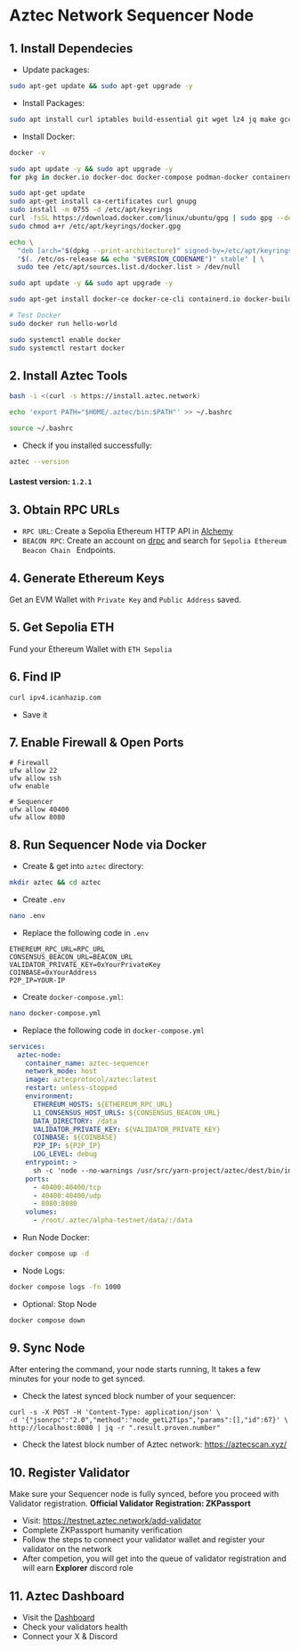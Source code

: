 # Aztec Network Sequencer Node
## 1. Install Dependecies
* Update packages:
```bash
sudo apt-get update && sudo apt-get upgrade -y
```
* Install Packages:
```bash
sudo apt install curl iptables build-essential git wget lz4 jq make gcc nano automake autoconf tmux htop nvme-cli libgbm1 pkg-config libssl-dev libleveldb-dev tar clang bsdmainutils ncdu unzip libleveldb-dev  -y
```
* Install Docker:
```bash
docker -v
```
```bash
sudo apt update -y && sudo apt upgrade -y
for pkg in docker.io docker-doc docker-compose podman-docker containerd runc; do sudo apt-get remove $pkg; done

sudo apt-get update
sudo apt-get install ca-certificates curl gnupg
sudo install -m 0755 -d /etc/apt/keyrings
curl -fsSL https://download.docker.com/linux/ubuntu/gpg | sudo gpg --dearmor -o /etc/apt/keyrings/docker.gpg
sudo chmod a+r /etc/apt/keyrings/docker.gpg

echo \
  "deb [arch="$(dpkg --print-architecture)" signed-by=/etc/apt/keyrings/docker.gpg] https://download.docker.com/linux/ubuntu \
  "$(. /etc/os-release && echo "$VERSION_CODENAME")" stable" | \
  sudo tee /etc/apt/sources.list.d/docker.list > /dev/null

sudo apt update -y && sudo apt upgrade -y

sudo apt-get install docker-ce docker-ce-cli containerd.io docker-buildx-plugin docker-compose-plugin

# Test Docker
sudo docker run hello-world

sudo systemctl enable docker
sudo systemctl restart docker
```
## 2. Install Aztec Tools
```bash
bash -i <(curl -s https://install.aztec.network)
```
```bash
echo 'export PATH="$HOME/.aztec/bin:$PATH"' >> ~/.bashrc

source ~/.bashrc
```
* Check if you installed successfully:
```bash
aztec --version
```
#### Lastest version: `1.2.1`
## 3. Obtain RPC URLs
* `RPC URL`: Create a Sepolia Ethereum HTTP API in [Alchemy](https://dashboard.alchemy.com/)
* `BEACON RPC`: Create an account on [drpc](https://drpc.org/) and search for `Sepolia Ethereum Beacon Chain ` Endpoints.
## 4. Generate Ethereum Keys
Get an EVM Wallet with `Private Key` and `Public Address` saved.
## 5. Get Sepolia ETH
Fund your Ethereum Wallet with `ETH Sepolia`
## 6. Find IP
```bash
curl ipv4.icanhazip.com
```
* Save it
## 7. Enable Firewall & Open Ports
```console
# Firewall
ufw allow 22
ufw allow ssh
ufw enable

# Sequencer
ufw allow 40400
ufw allow 8080
```
## 8. Run Sequencer Node via Docker
* Create & get into `aztec` directory:
```bash
mkdir aztec && cd aztec
```
* Create `.env`
```bash
nano .env
```
* Replace the following code in `.env`
```env
ETHEREUM_RPC_URL=RPC_URL
CONSENSUS_BEACON_URL=BEACON_URL
VALIDATOR_PRIVATE_KEY=0xYourPrivateKey
COINBASE=0xYourAddress
P2P_IP=YOUR-IP
```
* Create `docker-compose.yml`:
```bash
nano docker-compose.yml
```
* Replace the following code in `docker-compose.yml`
```yml
services:
  aztec-node:
    container_name: aztec-sequencer
    network_mode: host 
    image: aztecprotocol/aztec:latest
    restart: unless-stopped
    environment:
      ETHEREUM_HOSTS: ${ETHEREUM_RPC_URL}
      L1_CONSENSUS_HOST_URLS: ${CONSENSUS_BEACON_URL}
      DATA_DIRECTORY: /data
      VALIDATOR_PRIVATE_KEY: ${VALIDATOR_PRIVATE_KEY}
      COINBASE: ${COINBASE}
      P2P_IP: ${P2P_IP}
      LOG_LEVEL: debug
    entrypoint: >
      sh -c 'node --no-warnings /usr/src/yarn-project/aztec/dest/bin/index.js start --network alpha-testnet --node --archiver --sequencer'
    ports:
      - 40400:40400/tcp
      - 40400:40400/udp
      - 8080:8080
    volumes:
      - /root/.aztec/alpha-testnet/data/:/data
```
* Run Node Docker:
```bash
docker compose up -d
```
* Node Logs:
 ```bash
docker compose logs -fn 1000
```
* Optional: Stop Node
```bash
docker compose down
```
## 9. Sync Node
After entering the command, your node starts running, It takes a few minutes for your node to get synced.
* Check the latest synced block number of your sequencer:
```
curl -s -X POST -H 'Content-Type: application/json' \
-d '{"jsonrpc":"2.0","method":"node_getL2Tips","params":[],"id":67}' \
http://localhost:8080 | jq -r ".result.proven.number"
```
* Check the latest block number of Aztec network: https://aztecscan.xyz/
## 10. Register Validator
Make sure your Sequencer node is fully synced, before you proceed with Validator registration.
**Official Validator Registration: ZKPassport**
* Visit: https://testnet.aztec.network/add-validator
* Complete ZKPassport humanity verification
* Follow the steps to connect your validator wallet and register your validator on the network
* After competion, you will get into the queue of validator registration and will earn **Explorer** discord role
## 11. Aztec Dashboard
* Visit the [Dashboard](https://dashtec.xyz/)
* Check your validators health
* Connect your X & Discord
